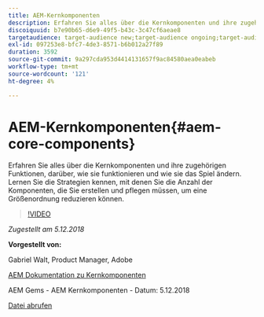 ```yaml
---
title: AEM-Kernkomponenten
description: Erfahren Sie alles über die Kernkomponenten und ihre zugehörigen Funktionen, darüber, wie sie funktionieren und wie sie das Spiel ändern. Lernen Sie die Strategien kennen, mit denen Sie die Anzahl der Komponenten, die Sie erstellen und pflegen müssen, um eine Größenordnung reduzieren können.
discoiquuid: b7e90b65-d6e9-49f5-b43c-3c47cf6aeae8
targetaudience: target-audience new;target-audience ongoing;target-audience upgrader
exl-id: 097253e8-bfc7-4de3-8571-b6b012a27f89
duration: 3592
source-git-commit: 9a297cda953d4414131657f9ac84580aea0eabeb
workflow-type: tm+mt
source-wordcount: '121'
ht-degree: 4%

---
```


# AEM-Kernkomponenten{#aem-core-components}

Erfahren Sie alles über die Kernkomponenten und ihre zugehörigen Funktionen, darüber, wie sie funktionieren und wie sie das Spiel ändern. Lernen Sie die Strategien kennen, mit denen Sie die Anzahl der Komponenten, die Sie erstellen und pflegen müssen, um eine Größenordnung reduzieren können.

>[!VIDEO](https://video.tv.adobe.com/v/25674/)

*Zugestellt am 5.12.2018*

**Vorgestellt von:**

Gabriel Walt, Product Manager, Adobe

[AEM Dokumentation zu Kernkomponenten](https://helpx.adobe.com/experience-manager/core-components/user-guide.html)

AEM Gems - AEM Kernkomponenten - Datum: 5.12.2018

[Datei abrufen](assets/aem-gems-aem-sitescorecomponents-12052018.pdf)
